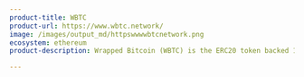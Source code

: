```yaml
---
product-title: WBTC
product-url: https://www.wbtc.network/
image: /images/output_md/httpswwwwbtcnetwork.png
ecosystem: ethereum
product-description: Wrapped Bitcoin (WBTC) is the ERC20 token backed 1&#58;1 with Bitcoin.

---
```

